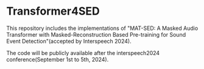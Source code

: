 # Transformer4SED
This repository includes the implementations of "MAT-SED: A Masked Audio Transformer with Masked-Reconstruction Based Pre-training for Sound Event Detection"(accepted by Interspeech 2024).

The code will be publicly available after the interspeech2024 conference(September 1st to 5th, 2024).
